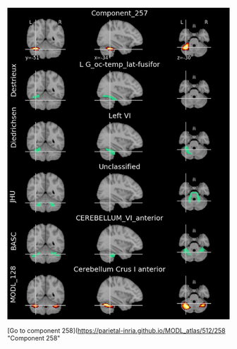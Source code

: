 


![257](preliminary/257.jpg "Component 257")

[Go to component 258](https://parietal-inria.github.io/MODL_atlas/512/258 "Component 258"